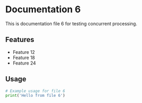 # Documentation 6

This is documentation file 6 for testing concurrent processing.

## Features
- Feature 12
- Feature 18
- Feature 24

## Usage
```python
# Example usage for file 6
print('Hello from file 6')
```